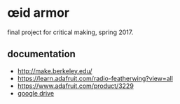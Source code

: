 œid armor
========

final project for critical making, spring 2017.

## documentation

- http://make.berkeley.edu/
- https://learn.adafruit.com/radio-featherwing?view=all
- https://www.adafruit.com/product/3229
- [google drive](https://drive.google.com/drive/u/0/folders/0B6m8MRfjck3NRGNVOFRfZDZBZVk)
